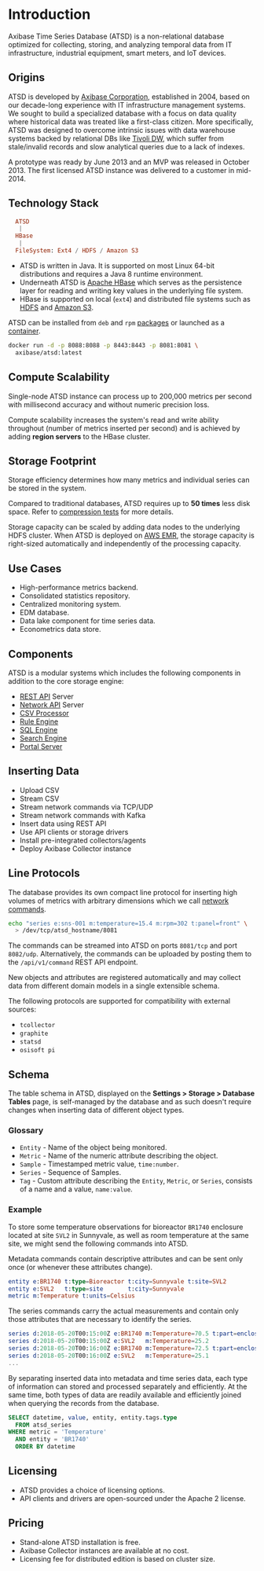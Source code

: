 # Introduction

Axibase Time Series Database (ATSD) is a non-relational database optimized for collecting, storing, and analyzing temporal data from IT infrastructure, industrial equipment, smart meters, and IoT devices.

## Origins

ATSD is developed by [Axibase Corporation](https://axibase.com/about-us/), established in 2004, based on our decade-long experience with IT infrastructure management systems. We sought to build a specialized database with a focus on data quality where historical data was treated like a first-class citizen. More specifically, ATSD was designed to overcome intrinsic issues with data warehouse systems backed by relational DBs like [Tivoli DW](https://www.ibm.com/support/knowledgecenter/en/SS4EKN_7.2.0/com.ibm.itm.doc_6.3/install/tdw_overview.htm), which suffer from stale/invalid records and slow analytical queries due to a lack of indexes.

A prototype was ready by June 2013 and an MVP was released in October 2013. The first licensed ATSD instance was delivered to a customer in mid-2014.

## Technology Stack

```elm
  ATSD
   |
  HBase
   |
  FileSystem: Ext4 / HDFS / Amazon S3
```

* ATSD is written in Java. It is supported on most Linux 64-bit distributions and requires a Java 8 runtime environment.
* Underneath ATSD is [Apache HBase](https://hbase.apache.org/) which serves as the persistence layer for reading and writing key values in the underlying file system.
* HBase is supported on local (`ext4`) and distributed file systems such as [HDFS](https://hadoop.apache.org/docs/r1.2.1/hdfs_design.html) and [Amazon S3](https://docs.aws.amazon.com/emr/latest/ReleaseGuide/emr-hbase.html).

ATSD can be installed from `deb` and `rpm` [packages](./installation#packages) or launched as a [container](./installation/docker.md#start-container).

```bash
docker run -d -p 8088:8088 -p 8443:8443 -p 8081:8081 \
  axibase/atsd:latest
```

## Compute Scalability

Single-node ATSD instance can process up to 200,000 metrics per second with millisecond accuracy and without numeric precision loss.

Compute scalability increases the system's read and write ability throughout (number of metrics inserted per second) and is achieved by adding **region servers** to the HBase cluster.

## Storage Footprint

Storage efficiency determines how many metrics and individual series can be stored in the system.

Compared to traditional databases, ATSD requires up to **50 times** less disk space. Refer to [compression tests](./administration/compaction#compression-tests) for more details.

Storage capacity can be scaled by adding data nodes to the underlying HDFS cluster. When ATSD is deployed on [AWS EMR](./installation/aws-emr-s3.md#installation-on-aws-hbase-s3), the storage capacity is right-sized automatically and independently of the processing capacity.

## Use Cases

* High-performance metrics backend.
* Consolidated statistics repository.
* Centralized monitoring system.
* EDM database.
* Data lake component for time series data.
* Econometrics data store.

## Components

ATSD is a modular systems which includes the following components in addition to the core storage engine:

* [REST API](./api/data/README.md) Server
* [Network API](./api/network/README.md) Server
* [CSV Processor](./parsers/csv/README.md)
* [Rule Engine](./rule-engine/README.md)
* [SQL Engine](./sql/README.md)
* [Search Engine](./search/README.md)
* [Portal Server](./portals/README.md)

## Inserting Data

* Upload CSV
* Stream CSV
* Stream network commands via TCP/UDP
* Stream network commands with Kafka
* Insert data using REST API
* Use API clients or storage drivers
* Install pre-integrated collectors/agents
* Deploy Axibase Collector instance

## Line Protocols

The database provides its own compact line protocol for inserting high volumes of metrics with arbitrary dimensions which we call [network commands](api/network/README.md).

```bash
echo "series e:sns-001 m:temperature=15.4 m:rpm=302 t:panel=front" \
  > /dev/tcp/atsd_hostname/8081
```

The commands can be streamed into ATSD on ports `8081/tcp` and port `8082/udp`. Alternatively, the commands can be uploaded by posting them to the `/api/v1/command` REST API endpoint.

New objects and attributes are registered automatically and may collect data from different domain models in a single extensible schema.

The following protocols are supported for compatibility with external sources:

* `tcollector`
* `graphite`
* `statsd`
* `osisoft pi`

## Schema

The table schema in ATSD, displayed on the **Settings > Storage > Database Tables** page, is self-managed by the database and as such doesn't require changes when inserting data of different object types.

### Glossary

* `Entity` - Name of the object being monitored.
* `Metric` - Name of the numeric attribute describing the object.
* `Sample` - Timestamped metric value, `time:number`.
* `Series` - Sequence of Samples.
* `Tag` - Custom attribute describing the `Entity`, `Metric`, or `Series`, consists of a name and a value, `name:value`.

### Example

To store some temperature observations for bioreactor `BR1740` enclosure located at site `SVL2` in Sunnyvale, as well as room temperature at the same site, we might send the following commands into ATSD.

Metadata commands contain descriptive attributes and can be sent only once (or whenever these attributes change).

```elm
entity e:BR1740 t:type=Bioreactor t:city=Sunnyvale t:site=SVL2
entity e:SVL2   t:type=site       t:city=Sunnyvale
metric m:Temperature t:units=Celsius
```

The series commands carry the actual measurements and contain only those attributes that are necessary to identify the series.

```elm
series d:2018-05-20T00:15:00Z e:BR1740 m:Temperature=70.5 t:part=enclosure
series d:2018-05-20T00:15:00Z e:SVL2   m:Temperature=25.2
series d:2018-05-20T00:16:00Z e:BR1740 m:Temperature=72.5 t:part=enclosure
series d:2018-05-20T00:16:00Z e:SVL2   m:Temperature=25.1
...
```

By separating inserted data into metadata and time series data, each type of information can stored and processed separately and efficiently. At the same time, both types of data are readily available and efficiently joined when querying the records from the database.

```sql
SELECT datetime, value, entity, entity.tags.type
  FROM atsd_series
WHERE metric = 'Temperature'
  AND entity = 'BR1740'
  ORDER BY datetime
```

## Licensing

* ATSD provides a choice of licensing options.
* API clients and drivers are open-sourced under the Apache 2 license.

## Pricing

* Stand-alone ATSD installation is free.
* Axibase Collector instances are available at no cost.
* Licensing fee for distributed edition is based on cluster size.
